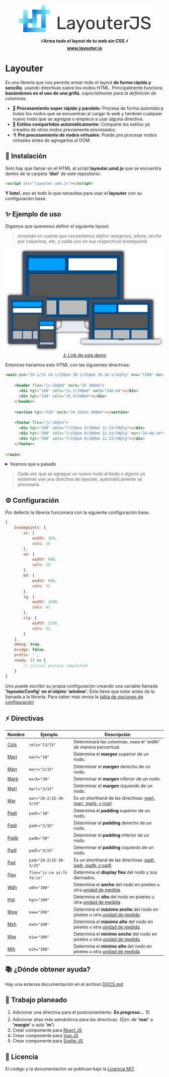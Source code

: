 <div align="center">
    <img src="header.png" alt="Layouter"/>
    <p></p>
    <div align="center">
        <strong>⚡️Arma todo el layout de tu web sin CSS ⚡️</strong>
    </div>
    <a href="https://www.layouter.io"><strong>www.layouter.io</strong></a>
    <p></p>
</div>

# Layouter
Es una librería que nos permite armar todo el layout **de forma rápida y sencilla**, usando directivas sobre los nodos HTML. Principalmente funciona **basándonos en el uso de una grilla**, *especialmente para la definición de columnas*.


- 🚀 **Procesamiento super rápido y paralelo:** Procesa de forma automática todos los nodos que se encuentran al cargar la web y tambien cualquier nuevo nodo que se agregue o empiece a usar alguna directiva.
- 🎉 **Estilos compartidos automáticamente:** Comparte los estilos yá creados de otros nodos previamente procesados.
- ⚗️ **Pre procesamiento de nodos virtuales**: Puede pre procesar nodos virtuales antes de agregarlos al DOM.

## 🔧 Instalación
Solo hay que llamar en el HTML al script **layouter.umd.js** que se encuentra dentro de la carpeta **'dist'** de este repositorio:

```html
<script src="layouter.umd.js"></script>
```

**Y listo!**, eso es todo lo que necesitas para usar el **layouter** con su configuración base.

## ✨ Ejemplo de uso
Digamos que queremos definir el siguiente layout:
> *teniendo en cuenta que necesitamos definir margenes, altura, ancho por columnas, etc, y cada uno en sus respectivos breakpoints*

<p align="center">
  <a href="#">
    <img src="layout-responsive.png" alt="Layouter Logo"/>
    <br>
    ⚓ Link de esta demo
  </a>
</p>

Entonces haríamos este HTML con las siguientes directivas:

```html
<main pad="24-1/15 24-1/25@sm 30-1/31@md 29.26-1/41@lg" mxw="1280" mar="0-auto">

    <header flex="jc:sb@md" marb="24 30@md">
      <div hgt="100" cols="11.1/29@md" marb="24@-md"></div>
      <div hgt="100" cols="16.9/29@md"></div>
    </header>

    <section hgt="320" marb="24 25@sm 30@md"></section>

    <footer flex="jc:sb@sm">
      <div hgt="200" cols="7/23@sm 9/29@md 12.33/39@lg"></div>
      <div hgt="200" cols="7/23@sm 9/29@md 12.33/39@lg" mar="24-0@-sm"></div>
      <div hgt="200" cols="7/23@sm 9/29@md 12.33/39@lg"></div>
    </footer>

</main>
```

<details>
<summary>Veamos que a pasado</summary>

- para la etiqueta **`<main>`** se determinó el siguiente layout:

    - Un padding superior e inferior de 24 pixeles en su breakpoint inicial (es decir en mobile), tambien un padding derecho e izquierdo de 1 columna, relativa a las 15 columnas definidas para ese breakpoint.
    - Al llegar al breakpoint de **sm** se mantendrá el padding superior e inferior de 24 píxeles pero se determina que se requiere 1 columna de 25 columnas para ese breakpoint.
    - Luego, para el breakpoint de **md** se cambia el padding superior e inferior a 30 píxeles y luego se determina que el padding derecho e izquierdo será de 1 columna de 31 columnas para ese breakpoint.
    - Finalmente para el breakpoint de **lg** se determinó que el padding superior e inferior sería de 29.26 píxeles y para el padding derecho e izquierdo se tomará 1 columna de 41 columnas de ese breakpoint.
    - Por otra parte tambien se determinó que su ancho máximo sería de 1280 píxeles.
    - Así como tambien tendrá un margen superior e inferior de 0 y derecho e izquierdo en 'auto'.

- para la etiqueta **`<header>`** se determinadó el siguiente layout:

    - Display **'flex'** con 'justify-content' en 'space-between' a partir del breakpoint de **md** es decir a tablet en landscape.
    - Margen inferior de 24 pixeles en el breakpoint inicial y 30 píxeles a partir del breakpoint de **md**.
    - Para sus dos **divs** hijos se determinó una altura de 100 píxeles.
    - Para el primero **div** 11.1 columnas de 29 columnas a partir del breakpoint **md** y solo 24 píxeles de margen inferior hasta el breakpoint de **md**.
    - Para el segundo **div** hijo se determinó 16.9 columnas de 29 columnas a partir del breakpoint **md**.


- para la etiqueta **`<section>`** se determinó el siguiente layout:

    - Una altura de 320 pixeles.
    - Un margen inferior de 24 pixeles para su breakpoint inicial, 25 pixeles para el breakpoint de **sm** y finalmente 30 pixeles para el breakpoint de **md**.

- para la etiqueta **`<footer>`** se determinó el siguiente layout:

    - Un display **'flex'** con 'justify-content' de 'space-between'.
    - Para sus **divs** hijos se determinó una altura de 200 píxeles y un ancho de 7 columnas de 23 columnas para el breakpoint de **sm**, seguido de 9 columnas de 29 columnas para el breakpoint de **md** y finalmente 12.33 columnas de 39 columnas para el breakpoint de **lg**

</details>

> Cada vez que se agregue un nuevo nodo al body o alguno yá existente use una directiva de layouter, automáticamente se procesará.

## ⚙️ Configuración
Por defecto la librería funcionará con la siguiente configuración base:

```javascript
{
    breakpoints: {
        xs: {
            width: 360,
            cols: 15
        },
        sm: {
            width: 600,
            cols: 25
        },
        md: {
            width: 900,
            cols: 31
        },
        lg: {
            width: 1200,
            cols: 41
        },
        xlg: {
            width: 1536,
            cols: 51
        }
    },
    debug: true,
    bridge: false,
    prefix: '',
    ready: () => {
        // initial process completed!
    }
}
```

Uno puede escribir su propia configuración creando una variable llamada **'layouterConfig' en el objeto 'window'.** Ésta tiene que estar antes de la llamada a la librería. Para saber más revisa la [tabla de opciones de configuración](DOCS.md)

## ⚡ Directivas

Nombre | Ejemplo | Descripción
------ | ------- | -------
[Cols](DOCS.md#cols) | `cols="13/15"` | Determinará las columnas, osea el 'width' de manera porcentual.
[Mart](DOCS.md#mart) | `mart="10"` | Determina el **margen** superior de un nodo.
[Marr](DOCS.md#marr-marb-marl) | `marr="2/15"` | Determinar el **margen** derecho de un nodo.
[Marb](DOCS.md#marr-marb-marl) | `marb="30"` | Determinar el **margen** inferior de un nodo.
[Marl](DOCS.md#marr-marb-marl) | `marl="3/15"` | Determinar el **margen** izquierdo de un nodo.
[Mar](DOCS.md#mar) | `mar="20-2/15-30-3/15"` | Es un shorthand de las directivas: [mart, marr, marb, y marl](DOCS.md#mart-marr-marb-marl).
[Padt](DOCS.md#padt) | `padt="10"` | Determina el **padding** superior de un nodo.
[Padr](DOCS.md#padr-padb-padl) | `padr="2/15"` | Determinar el **padding** derecho de un nodo.
[Padb](DOCS.md#padr-padb-padl) | `padb="30"` | Determinar el **padding** inferior de un nodo.
[Padl](DOCS.md#padr-padb-padl) | `padl="3/15"` | Determinar el **padding** izquierdo de un nodo.
[Pad](DOCS.md#pad) | `pad="20-2/15-30-3/15"` | Es un shorthand de las directivas: [padt, padr, padb, y padl](DOCS.md#mart,-marr,-marb,-marl).
[Flex](DOCS.md#flex) | `flex="jc:ce ai:fs fd:co"` | Determina el **display flex** del nodo y sus derivados.
[Wdh](DOCS.md#width) | `wdh="100"` | Determina el **ancho** del nodo en pixeles u otra [unidad de medida](DOCS.md#unidades-de-medida-definidas).
[Hgt](DOCS.md#height) | `hgt="100"` | Determina el **alto** del nodo en pixeles u otra [unidad de medida](DOCS.md#unidades-de-medida-definidas).
[Mxw](DOCS.md#maxwidth) | `mxw="200"` | Determina el **máximo ancho** del nodo en píxeles u otra [unidad de medida](DOCS.md#unidades-de-medida-definidas).
[Mxh](DOCS.md#maxheight) | `mxh="200"` |  Determina el **máximo alto** del nodo en píxeles u otra [unidad de medida](DOCS.md#unidades-de-medida-definidas).
[Miw](DOCS.md#minwidth) | `miw="300"` | Determina el **mínimo ancho** del nodo en píxeles u otra [unidad de medida](DOCS.md#unidades-de-medida-definidas).
[Mih](DOCS.md#minheight) | `mih="300"` |  Determina el **mínimo alto** del nodo en píxeles u otra [unidad de medida](DOCS.md#unidades-de-medida-definidas).

## 📚 ¿Dónde obtener ayuda?
Hay una extensa documentación en el archivo [DOCS.md](DOCS.md).

## 📝 Trabajo planeado
1. Adicionar una directiva para el posicionamiento. **En progreso...** 🏗️
2. Adicionar alias más semánticos para las directivas. (Ejm: de **'mar'** a **'margin'** o solo **'m'**)
3. Crear componente para [React JS](https://reactjs.org)
4. Crear componente para [Vue JS](https://vuejs.org)
5. Crear componente para [Svelte JS](https://svelte.dev)

## 🧾 Licencia

El código y la documentación se publican bajo la [Licencia MIT](LICENSE).
